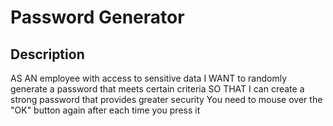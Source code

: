 # Password Generator

## Description

AS AN employee with access to sensitive data
I WANT to randomly generate a password that meets certain criteria
SO THAT I can create a strong password that provides greater security
You need to mouse over the "OK" button again after each time you press it